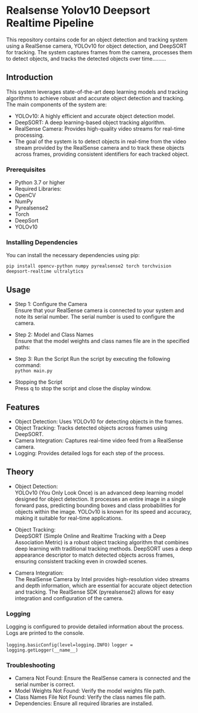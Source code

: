 # Realsense Yolov10 Deepsort Realtime Pipeline

This repository contains code for an object detection and tracking system using a RealSense camera, YOLOv10 for object detection, and DeepSORT for tracking. The system captures frames from the camera, processes them to detect objects, and tracks the detected objects over time.........

## Introduction
This system leverages state-of-the-art deep learning models and tracking algorithms to achieve robust and accurate object detection and tracking. The main components of the system are:

- YOLOv10: A highly efficient and accurate object detection model.
- DeepSORT: A deep learning-based object tracking algorithm.
- RealSense Camera: Provides high-quality video streams for real-time processing.
- The goal of the system is to detect objects in real-time from the video stream provided by the RealSense camera and to track these objects across frames, providing consistent identifiers for each tracked object.

### Prerequisites
- Python 3.7 or higher
- Required Libraries:
- OpenCV
- NumPy
- Pyrealsense2
- Torch
- DeepSort
- YOLOv10

### Installing Dependencies
You can install the necessary dependencies using pip:</br>

```pip install opencv-python numpy pyrealsense2 torch torchvision deepsort-realtime ultralytics```

## Usage
- Step 1: Configure the Camera</br>
Ensure that your RealSense camera is connected to your system and note its serial number. The serial number is used to configure the camera.

- Step 2: Model and Class Names</br>
Ensure that the model weights and class names file are in the specified paths:</br>


- Step 3: Run the Script
Run the script by executing the following command:</br>
```python main.py```

- Stopping the Script</br>
Press q to stop the script and close the display window.

## Features
- Object Detection: Uses YOLOv10 for detecting objects in the frames.
- Object Tracking: Tracks detected objects across frames using DeepSORT.
- Camera Integration: Captures real-time video feed from a RealSense camera.
- Logging: Provides detailed logs for each step of the process.
  

## Theory
- Object Detection:</br>
YOLOv10 (You Only Look Once) is an advanced deep learning model designed for object detection. It processes an entire image in a single forward pass, predicting bounding boxes and class probabilities for objects within the image. YOLOv10 is known for its speed and accuracy, making it suitable for real-time applications.

- Object Tracking:</br>
DeepSORT (Simple Online and Realtime Tracking with a Deep Association Metric) is a robust object tracking algorithm that combines deep learning with traditional tracking methods. DeepSORT uses a deep appearance descriptor to match detected objects across frames, ensuring consistent tracking even in crowded scenes.

- Camera Integration:</br>
The RealSense Camera by Intel provides high-resolution video streams and depth information, which are essential for accurate object detection and tracking. The RealSense SDK (pyrealsense2) allows for easy integration and configuration of the camera.

### Logging
Logging is configured to provide detailed information about the process. Logs are printed to the console.


```logging.basicConfig(level=logging.INFO)```
```logger = logging.getLogger(__name__)```

### Troubleshooting
- Camera Not Found: Ensure the RealSense camera is connected and the serial number is correct.
- Model Weights Not Found: Verify the model weights file path.
- Class Names File Not Found: Verify the class names file path.
- Dependencies: Ensure all required libraries are installed.
